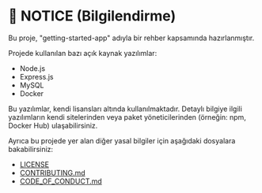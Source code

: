 # 📢 NOTICE (Bilgilendirme)

Bu proje, "getting-started-app" adıyla bir rehber kapsamında hazırlanmıştır.

Projede kullanılan bazı açık kaynak yazılımlar:

- Node.js
- Express.js
- MySQL
- Docker

Bu yazılımlar, kendi lisansları altında kullanılmaktadır. Detaylı bilgiye ilgili yazılımların kendi sitelerinden veya paket yöneticilerinden (örneğin: npm, Docker Hub) ulaşabilirsiniz.

Ayrıca bu projede yer alan diğer yasal bilgiler için aşağıdaki dosyalara bakabilirsiniz:

- [LICENSE](./LICENSE)
- [CONTRIBUTING.md](./CONTRIBUTING.md)
- [CODE_OF_CONDUCT.md](./CODE_OF_CONDUCT.md)
